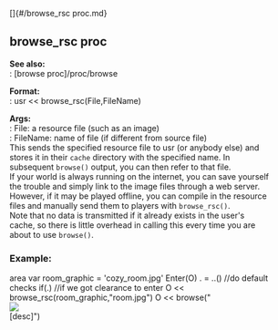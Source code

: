 []{#/browse_rsc proc.md}    
## browse_rsc proc    
**See also:**    
:   [browse proc]/proc/browse    
<!-- -->    
**Format:**    
:   usr \<\< browse_rsc(File,FileName)    
<!-- -->    
**Args:**    
:   File: a resource file (such as an image)    
:   FileName: name of file (if different from source file)    
This sends the specified resource file to usr (or anybody else) and    
stores it in their `cache` directory with the specified name. In    
subsequent `browse()` output, you can then refer to that file.    
If your world is always running on the internet, you can save yourself    
the trouble and simply link to the image files through a web server.    
However, if it may be played offline, you can compile in the resource    
files and manually send them to players with `browse_rsc()`.    
Note that no data is transmitted if it already exists in the user\'s    
cache, so there is little overhead in calling this every time you are    
about to use `browse()`.    
### Example:    
area var room_graphic = \'cozy_room.jpg\' Enter(O) . = ..() //do default    
checks if(.) //if we got clearance to enter O \<\<    
browse_rsc(room_graphic,\"room.jpg\") O \<\< browse(\"    
![](room.jpg)    
\[desc\]\")  